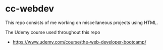 # cc-webdev

This repo consists of me working on miscellaneous projects using HTML.

The Udemy course used throughout this repo

-   https://www.udemy.com/course/the-web-developer-bootcamp/
